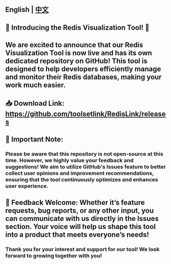 ## English | [中文](README_ZH.md)

## 🌟 Introducing the Redis Visualization Tool! 🌟

## We are excited to announce that our Redis Visualization Tool is now live and has its own dedicated repository on GitHub! This tool is designed to help developers efficiently manage and monitor their Redis databases, making your work much easier.


## 📥 Download Link: https://github.com/toolsetlink/RedisLink/releases

## 🔑 Important Note:

### Please be aware that this repository is not open-source at this time. However, we highly value your feedback and suggestions! We aim to utilize GitHub's Issues feature to better collect user opinions and improvement recommendations, ensuring that the tool continuously optimizes and enhances user experience.

## 💬 Feedback Welcome: Whether it’s feature requests, bug reports, or any other input, you can communicate with us directly in the Issues section. Your voice will help us shape this tool into a product that meets everyone’s needs!

### Thank you for your interest and support for our tool! We look forward to growing together with you!
